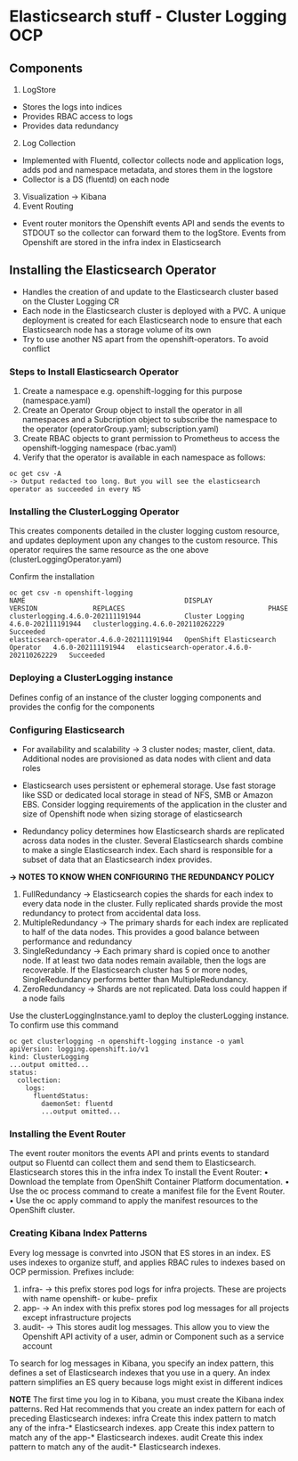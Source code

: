 # Elasticsearch stuff - Cluster Logging OCP

## Components

1. LogStore
- Stores the logs into indices
- Provides RBAC access to logs
- Provides data redundancy
  
2. Log Collection
- Implemented with Fluentd, collector collects node and application logs, adds pod and namespace metadata, and stores them in the logstore
- Collector is a DS (fluentd) on each node
  
3. Visualization -> Kibana
4. Event Routing
- Event router monitors the Openshift events API and sends the events to STDOUT so the collector can forward them to the logStore. Events from Openshift are stored in the infra index in Elasticsearch

## Installing the Elasticsearch Operator

- Handles the creation of and update to the Elasticsearch cluster based on the Cluster Logging CR
- Each node in the Elasticsearch cluster is deployed with a PVC. A unique deployment is created for each Elasticsearch node to ensure that each Elasticsearch node has a storage volume of its own
- Try to use another NS apart from the openshift-operators. To avoid conflict

### Steps to Install Elasticsearch Operator
1. Create a namespace e.g. openshift-logging for this purpose (namespace.yaml)
2. Create an Operator Group object to install the operator in all namespaces and a Subcription object to subscribe the namespace to the operator (operatorGroup.yaml; subscription.yaml)
3. Create RBAC objects to grant permission to Prometheus to access the openshift-logging namespace (rbac.yaml)
4. Verify that the operator is available in each namespace as follows:
```
oc get csv -A
-> Output redacted too long. But you will see the elasticsearch operator as succeeded in every NS
```

### Installing the ClusterLogging Operator

This creates components detailed in the cluster logging custom resource, and updates deployment upon any changes to the custom resource. This operator requires the same resource as the one above (clusterLoggingOperator.yaml)

Confirm the installation
```
oc get csv -n openshift-logging
NAME                                        DISPLAY                            VERSION              REPLACES                                    PHASE
clusterlogging.4.6.0-202111191944           Cluster Logging                    4.6.0-202111191944   clusterlogging.4.6.0-202110262229           Succeeded
elasticsearch-operator.4.6.0-202111191944   OpenShift Elasticsearch Operator   4.6.0-202111191944   elasticsearch-operator.4.6.0-202110262229   Succeeded
```

### Deploying a ClusterLogging instance
Defines config of an instance of the cluster logging components and provides the config for the components

### Configuring Elasticsearch
- For availability and scalability -> 3 cluster nodes; master, client, data. Additional nodes are provisioned as data nodes with client and data roles
  
- Elasticsearch uses persistent or ephemeral storage. Use fast storage like SSD or dedicated local storage in stead of NFS, SMB or Amazon EBS. Consider logging requirements of the application in the cluster and size of Openshift node when sizing storage of elasticsearch
  
- Redundancy policy determines how Elasticsearch shards are replicated across data nodes in the cluster. Several Elasticsearch shards combine to make a single Elasticsearch index. Each shard is responsible for a subset of data that an Elasticsearch index provides.

**-> NOTES TO KNOW WHEN CONFIGURING THE REDUNDANCY POLICY**
1. FullRedundancy -> Elasticsearch copies the shards for each index to every data node in the cluster. Fully replicated shards provide the most redundancy to protect from accidental data loss.
2. MultipleRedundancy -> The primary shards for each index are replicated to half of the data nodes. This provides a good balance between performance and redundancy
3. SingleRedundancy -> Each primary shard is copied once to another node. If at least two data nodes remain available, then the logs are recoverable. If the Elasticsearch cluster has 5 or more nodes, SingleRedundancy performs better than MultipleRedundancy.
4. ZeroRedundancy -> Shards are not replicated. Data loss could happen if a node fails

Use the clusterLoggingInstance.yaml to deploy the clusterLogging instance. To confirm use this command
```
oc get clusterlogging -n openshift-logging instance -o yaml apiVersion: logging.openshift.io/v1
kind: ClusterLogging
...output omitted...
status:
  collection:
    logs:
      fluentdStatus:
        daemonSet: fluentd
        ...output omitted...
```
### Installing the Event Router
The event router monitors the events API and prints events to standard output so Fluentd can collect them and send them to Elasticsearch. Elasticsearch stores this in the infra index
To install the Event Router:
• Download the template from OpenShift Container Platform documentation.
• Use the oc process command to create a manifest file for the Event Router.
• Use the oc apply command to apply the manifest resources to the OpenShift cluster.

### Creating Kibana Index Patterns

Every log message is convrted into JSON that ES stores in an index.
ES uses indexes to organize stuff, and applies RBAC rules to indexes based on OCP permission. Prefixes include:
1. infra- -> this prefix stores pod logs for infra projects. These are projects with name openshift- or kube- prefix
2. app- -> An index with this prefix stores pod log messages for all projects except infrastructure projects
3. audit- -> This stores audit log messages. This allow you to view the Openshift API activity of a user, admin or Component such as a service account


To search for log messages in Kibana, you specify an index pattern, this defines a set of Elasticsearch indexes that you use in a query. An index pattern simplifies an ES query because logs might exist in different indices

**NOTE**
The first time you log in to Kibana, you must create the Kibana index patterns. Red Hat recommends that you create an index pattern for each of preceding Elasticsearch indexes:
infra
Create this index pattern to match any of the infra-* Elasticsearch indexes.
app
Create this index pattern to match any of the app-* Elasticsearch indexes.
audit
Create this index pattern to match any of the audit-* Elasticsearch indexes.
